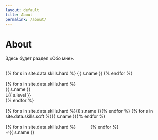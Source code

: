 ```yaml
---
layout: default
title: About
permalink: /about/
---
```


<h1>About</h1>
<p>Здесь будет раздел «Обо мне».</p>
<br>
<div class="skills skills-grid">
<!-- вариант1 -->
  {% for s in site.data.skills.hard %}
    <span class="chip tooltip" data-tip="{{ s.note | default: '—' }}">{{ s.name }}</span>
  {% endfor %}
</div>
<br>
<div class="skills">
  {% for s in site.data.skills.hard %}
    <div class="kv fadein" style="animation-delay: {{ forloop.index0 | times: 80 }}ms">
      <div>{{ s.name }}</div><div class="small">L{{ s.level }}</div>
      <div class="bar" style="grid-column:1/-1"><i style="--w: {{ s.level | times: 20 }}%"></i></div>
    </div>
  {% endfor %}
</div>
<br>
<div class="skills hscroll">
  {% for s in site.data.skills.hard %}<span class="chip">{{ s.name }}</span>{% endfor %}
  {% for s in site.data.skills.soft %}<span class="chip outline">{{ s.name }}</span>{% endfor %}
</div>
<br>
<div class="skills" style="columns: 2; column-gap: 2rem">
  {% for s in site.data.skills.hard %}
    <div class="check"><span>✓</span><span>{{ s.name }}</span></div>
  {% endfor %}
</div>

